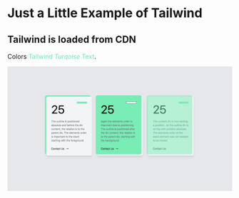 
# Just a Little Example of Tailwind

## Tailwind is loaded from CDN 

Colors <span style="color:#6ee7b7">Tailwind *Turqoise* Text</span>.

![Tailwind Cards](tail-cards.png)

